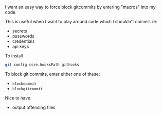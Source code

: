 I want an easy way to force block gitcommits by entering "macros" into my code.

This is useful when I want to play around code which I shouldn't commit. ie:

- secrets
- passwords
- credentials
- api keys

To install

```sh
git config core.hooksPath githooks
```

To block git commits, enter either one of these:

- `blockcommit`
- `blockgitcommit`

Nice to have:

- output offending files